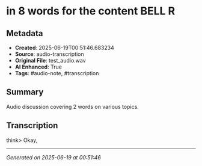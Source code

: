 # in 8 words for the content BELL R

## Metadata
- **Created**: 2025-06-19T00:51:46.683234
- **Source**: audio-transcription
- **Original File**: test_audio.wav
- **AI Enhanced**: True
- **Tags**: #audio-note, #transcription

## Summary
Audio discussion covering 2 words on various topics.

## Transcription
think>
Okay,

---
*Generated on 2025-06-19 at 00:51:46*